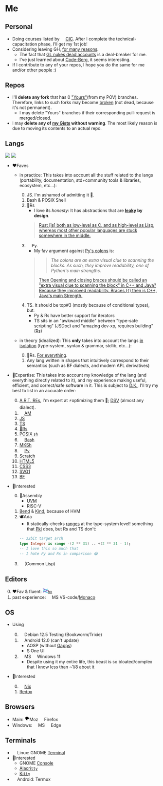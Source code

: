 # Me

## Personal
- Doing courses listed by [<img src=https://cincinnatus.edu.do/wp-content/uploads/2022/11/cropped-favicon-2-32x32.png width=16em height=16em>CIC](https://cincinnatus.edu.do). After I complete the technical-capacitation phase, I'll get my 1st job!
- Considering leaving GH, [for many reasons](https://gavinhoward.com/2020/04/i-am-moving-away-from-github).
	- The fact that [GL nukes dead accounts](https://about.gitlab.com/privacy/#how-does-gitLab-secure-my-personal-data) is a deal-breaker for me.
	- I've just learned about [Code-Berg](https://codeberg.org), it seems interesting.
- If I contribute to any of your repos, I hope you do the same for me and/or other people :)

## Repos
- I'll **delete any fork** that has 0 ["Yours"](https://docs.github.com/en/repositories/configuring-branches-and-merges-in-your-repository/managing-branches-in-your-repository/viewing-branches-in-your-repository)(from my POV) branches. Therefore, links to such forks may become [broken](https://en.wikipedia.org/wiki/Link_rot) (not dead, because it's not permanent).
	- I may delete "Yours" branches if their corresponding pull-request is merged/closed.
- I may **delete any of [my Gists](https://gist.github.com/Rudxain) without warning**. The most likely reason is due to moving its contents to an actual repo.

## Langs
[![](https://github-readme-stats.vercel.app/api/top-langs/?username=rudxain&layout=compact&langs_count=6&size_weight=0.5&count_weight=0.5#gh-light-mode-only)](https://github.com/anuraghazra/github-readme-stats#gh-light-mode-only)
[![](https://github-readme-stats.vercel.app/api/top-langs/?username=rudxain&layout=compact&langs_count=6&size_weight=0.5&count_weight=0.5&theme=dark#gh-dark-mode-only)](https://github.com/anuraghazra/github-readme-stats#gh-dark-mode-only)

- ❤Faves
	- in practice:
	This takes into account all the stuff related to the langs (portability, documentation, std+community tools & libraries, ecosystem, etc...):
	
		0. JS. I'm ashamed of admitting it 🤦.
		1. Bash & POSIX Shell
		2. 🦀Rs
			- I love its _honesty_: It has abstractions that are **[leaky](https://www.joelonsoftware.com/2002/11/11/the-law-of-leaky-abstractions) by design**.
			> [Rust \[is\] both as low-level as C, and as high-level as Lisp, whereas most other popular languages are stuck somewhere in the middle.](https://github.com/0atman/noboilerplate/blob/1eab51863994129b0c31f1d6925c5bd6299f4dc9/scripts/03-rust-turtles-all-the-way-down.md)
		3. <img src=https://s3.dualstack.us-east-2.amazonaws.com/pythondotorg-assets/media/files/python-logo-only.svg width=16em height=16em>Py.
			- My fav argument against [Py's colons](https://docs.python.org/3/faq/design.html#why-are-colons-required-for-the-if-while-def-class-statements) is:
			> > _The colons are an extra visual clue to scanning the blocks. As such, they improve readability, one of Python's main strengths._
			> 
			> [Then Opening and closing braces should be called an "extra visual clue to scanning the block" in C++ and Java? Because they improved readability. Braces (`{`) then is C++, Java's main Strength.](https://wiki.c2.com/?SyntacticallySignificantWhitespaceConsideredHarmful)
		4. TS. It should be top#3 (mostly because of conditional types), but:
			- Py & Rs have better support for iterators
			- TS sits in an "awkward middle" between "type-safe scripting" (JSDoc) and "amazing dev-xp, requires building" (Rs)
	- in theory (idealized):
	This **only** takes into account the langs [in isolation](https://en.wikipedia.org/wiki/Spherical_cow) (type-system, syntax & grammar, stdlib, etc...):
	
		0. 🦀Rs. [For everything](https://github.com/ansuz/RIIR/issues/39#issuecomment-2039122371).
		1. Any lang written in shapes that intuitively correspond to their semantics (such as BF dialects, and modern APL derivatives)

- 🧠Expertise: This takes into account my knowledge of the lang (and everything directly related to it), and my experience making useful, efficient, and correct/safe software in it.
This is subject to [D.K.](https://en.wikipedia.org/wiki/Dunning%E2%80%93Kruger_effect), I'll try my best to list in an accurate order:

	0. [A.R.T. REs](https://developer.android.com/reference/java/util/regex/Pattern), I'm expert at ⚡optimizing them 🚀; [DSV](https://en.wikipedia.org/wiki/Delimiter-separated_values) \(almost any dialect).
	1. [<img src=https://llamalab.com/img/automate/ic_launcher-128.png width=16em height=16em>AM](https://llamalab.com/automate/doc)
	2. [JS](https://developer.mozilla.org/en-US/docs/Web/javascript)
	3. [TS](https://www.typescriptlang.org/docs)
	4. [🦀Rs](https://doc.rust-lang.org/reference)
	5. [POSIX `sh`](https://pubs.opengroup.org/onlinepubs/9699919799/utilities/V3_chap02.html)
	6. [<img src=https://raw.githubusercontent.com/odb/official-bash-logo/master/assets/Logos/Icons/SVG/16x16.svg width=16em height=16em>Bash](https://www.gnu.org/software/bash/manual)
	7. [MKSh](http://www.mirbsd.org/htman/i386/man1/mksh.htm)
	8. [<img src=https://s3.dualstack.us-east-2.amazonaws.com/pythondotorg-assets/media/files/python-logo-only.svg width=16em height=16em>Py](https://docs.python.org/3)
	9. [Scratch](https://scratch.mit.edu)
	10. [HTML5](https://html.spec.whatwg.org)
	11. [CSS3](https://en.wikipedia.org/wiki/Cascading_Style_Sheets)
	12. [SVG1](https://en.wikipedia.org/wiki/Scalable_Vector_Graphics)
	13. [BF](https://esolangs.org/wiki/BrainFuck)

- 👀Interested

	0. 💾Assembly
		- [UVM](https://github.com/maximecb/uvm)
		- RISC-V
	1. [Bend](https://github.com/HigherOrderCO/Bend) & [Kind](https://github.com/HigherOrderCO/kind2), because of HVM
	2. 🕊Ada
		- It statically-checks [ranges](https://learn.adacore.com/courses/intro-to-ada/chapters/strongly_typed_language.html#integers) at the type-system level! something that [Pkl](https://pkl-lang.org/main/current/language-reference/index.html#integers) does, but Rs and TS don't:
		```ada
		-- 32bit target arch
		type Integer is range -(2 ** 31) .. +(2 ** 31 - 1);
		-- I love this so much that
		-- I hate Py and Rs in comparison 😭
		```
	3. <img src=https://upload.wikimedia.org/wikipedia/commons/4/48/Lisp_logo.svg width=16em height=16em>(Common Lisp)

## Editors
0. ❤Fav & fluent: [<img src=https://raw.githubusercontent.com/helix-editor/helix/master/logo.svg width=16em height=16em>`hx`](https://github.com/helix-editor/helix)
1. past experience: <img src=https://upload.wikimedia.org/wikipedia/commons/2/25/Microsoft_icon.svg width=16em height=16em>MS VS-code/[Monaco](https://github.com/microsoft/monaco-editor)

## OS
- Using

	0. <img src=https://www.debian.org/logos/openlogo-nd.svg width=16em height=16em>Debian 12.5 Testing (Bookworm/Trixie)
	1. <img src=https://upload.wikimedia.org/wikipedia/commons/e/e0/Android_robot_%282014-2019%29.svg width=16em height=16em>Android 12.0 (can't update)
		- AOSP (without [Gapps](https://en.wikipedia.org/wiki/Google_Mobile_Services))
		- S One UI
	2. <img src=https://upload.wikimedia.org/wikipedia/commons/2/25/Microsoft_icon.svg width=16em height=16em>MS <img src=https://upload.wikimedia.org/wikipedia/commons/8/87/Windows_logo_-_2021.svg width=16em height=16em>Windows 11
		- Despite using it my entire life, this beast is so bloated/complex that I know less than ~1/8 about it

- 👀Interested

	0. [<img src=https://raw.githubusercontent.com/NixOS/nixos-artwork/f84c13adae08e860a7c3f76ab3a9bef916d276cc/logo/nix-snowflake-colours.svg width=16em height=16em>Nix](https://nixos.org)
	1. [Redox](https://www.redox-os.org)

## Browsers
- Main: <img src=https://raw.githubusercontent.com/mdn/yari/2720d1f9998be94428a822dcc06946d6a53879d0/client/src/assets/dino.svg width=16em height=16em>Moz <img src=https://upload.wikimedia.org/wikipedia/commons/a/a0/Firefox_logo%2C_2019.svg width=16em height=16em>Firefox
- Windows: <img src=https://upload.wikimedia.org/wikipedia/commons/2/25/Microsoft_icon.svg width=16em height=16em>MS <img src=https://upload.wikimedia.org/wikipedia/commons/9/98/Microsoft_Edge_logo_%282019%29.svg width=16em height=16em>Edge

## Terminals
- <img src=https://upload.wikimedia.org/wikipedia/commons/3/3c/TuxFlat.svg width=16em height=16em>Linux: GNOME [Terminal](https://wiki.gnome.org/Apps/Terminal)
- 👀Interested
	- GNOME [Console](https://apps.gnome.org/app/org.gnome.Console)
	- [Alacri`tty`](https://alacritty.org)
	- [Ki`tty`](https://sw.kovidgoyal.net/kitty)
- <img src=https://upload.wikimedia.org/wikipedia/commons/e/e0/Android_robot_%282014-2019%29.svg width=16em height=16em>Android: Termux
